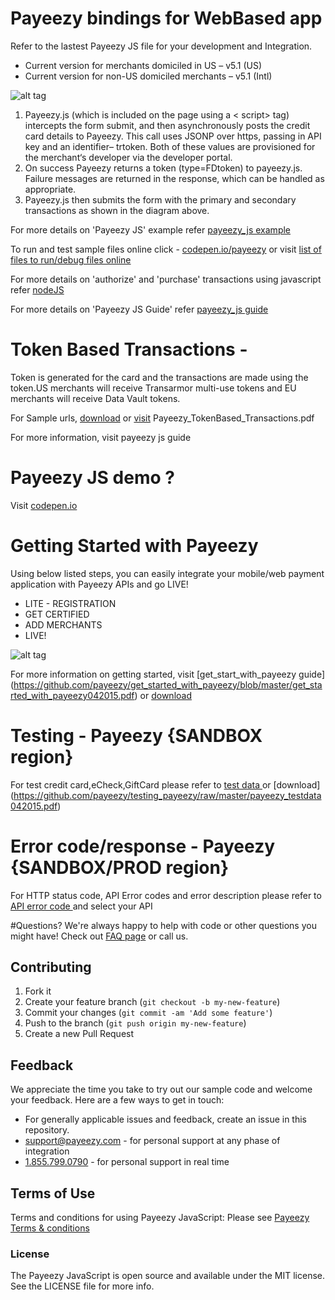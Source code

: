 # Payeezy bindings for WebBased app

Refer to the lastest Payeezy JS file for your development and Integration. 
*	Current version for merchants domiciled in US – v5.1 (US)
*	Current version for non-US domiciled merchants – v5.1 (Intl)

![alt tag](https://github.com/payeezy/payeezy_js/raw/master/ignore/PayeezyJS_GetToken.png)

1. Payeezy.js (which is included on the page using a &lt; script> tag) intercepts the form submit, and then
asynchronously posts the credit card details to Payeezy. This call uses JSONP over https, passing in API key and an
identifier– trtoken. Both of these values are provisioned for the merchant‘s developer via the developer portal.
2. On success Payeezy returns a token (type=FDtoken) to payeezy.js. Failure messages are returned in the response,
which can be handled as appropriate.
3. Payeezy.js then submits the form with the primary and secondary transactions as shown in the diagram above.


For more details on 'Payeezy JS' example refer [payeezy_js example](../../tree/master/example)

To run and test sample files online click - [codepen.io/payeezy](http://s.codepen.io/payeezyjs/debug/yNvVyy?) or visit [list of files to run/debug files online](http://codepen.io/payeezyjs/public-list/)

For more details on 'authorize' and 'purchase' transactions using javascript refer [nodeJS](https://github.com/payeezy/payeezy_direct_API/tree/master/payeezy_node/example/lib)

For more details on 'Payeezy JS Guide' refer [payeezy_js guide](https://github.com/payeezy/payeezy_js/raw/master/guide/payeezy_js07012015.pdf)

# Token Based Transactions - 
Token is generated for the card and the transactions are made using the token.US merchants will receive Transarmor multi-use tokens and EU merchants will receive Data Vault tokens.

For Sample urls, [download](https://github.com/payeezy/payeezy_js/raw/master/guide/Payeezy_TokenBased_Transactions.pdf) or [visit](https://github.com/payeezy/payeezy_js/blob/master/guide/Payeezy_TokenBased_Transactions.pdf) Payeezy_TokenBased_Transactions.pdf 

For more information, visit payeezy js guide

# Payeezy JS demo ? 

Visit [codepen.io](http://s.codepen.io/payeezyjs/debug/yNvVyy?)

# Getting Started with Payeezy
Using below listed steps, you can easily integrate your mobile/web payment application with Payeezy APIs and go LIVE!
*	LITE  - REGISTRATION  
*	GET CERTIFIED
*	ADD MERCHANTS 
*	LIVE!

![alt tag](https://github.com/payeezy/get_started_with_payeezy/raw/master/payeezy_flow_diagram.png)

For more information on getting started, visit  [get_start_with_payeezy guide] (https://github.com/payeezy/get_started_with_payeezy/blob/master/get_started_with_payeezy042015.pdf) or [download](https://github.com/payeezy/get_started_with_payeezy/raw/master/get_started_with_payeezy042015.pdf)

# Testing - Payeezy {SANDBOX region}
For test credit card,eCheck,GiftCard please refer to [test data ](https://github.com/payeezy/testing_payeezy/blob/master/payeezy_testdata042015.pdf) or [download] (https://github.com/payeezy/testing_payeezy/raw/master/payeezy_testdata042015.pdf)

# Error code/response - Payeezy {SANDBOX/PROD region}
For HTTP status code, API Error codes and error description please refer to [API error code ](https://developer.payeezy.com/payeezy_new_docs/apis) and select your API

#Questions?
We're always happy to help with code or other questions you might have! Check out [FAQ page](https://developer.payeezy.com/faq-page) or call us. 

## Contributing

1. Fork it 
2. Create your feature branch (`git checkout -b my-new-feature`)
3. Commit your changes (`git commit -am 'Add some feature'`)
4. Push to the branch (`git push origin my-new-feature`)
5. Create a new Pull Request  

## Feedback
We appreciate the time you take to try out our sample code and welcome your feedback. Here are a few ways to get in touch:
* For generally applicable issues and feedback, create an issue in this repository.
* support@payeezy.com - for personal support at any phase of integration
* [1.855.799.0790](tel:+18557990790)  - for personal support in real time 

## Terms of Use

Terms and conditions for using Payeezy JavaScript: Please see [Payeezy Terms & conditions](https://developer.payeezy.com/terms-use)
 
### License
The Payeezy JavaScript is open source and available under the MIT license. See the LICENSE file for more info.
